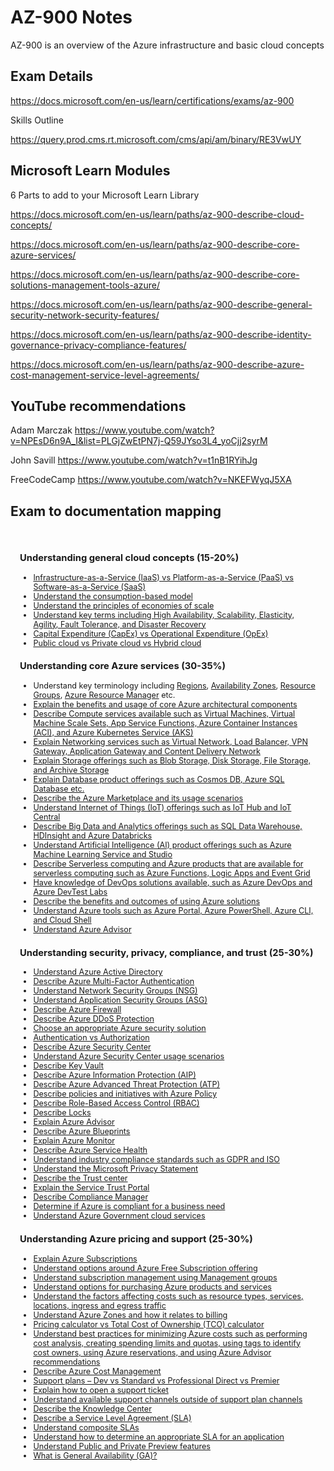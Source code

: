 # AZ-900 Notes

AZ-900 is an overview of the Azure infrastructure and basic cloud concepts 



## Exam Details

https://docs.microsoft.com/en-us/learn/certifications/exams/az-900

Skills Outline

https://query.prod.cms.rt.microsoft.com/cms/api/am/binary/RE3VwUY


## Microsoft Learn Modules

6 Parts to add to your Microsoft Learn Library  

https://docs.microsoft.com/en-us/learn/paths/az-900-describe-cloud-concepts/

https://docs.microsoft.com/en-us/learn/paths/az-900-describe-core-azure-services/

https://docs.microsoft.com/en-us/learn/paths/az-900-describe-core-solutions-management-tools-azure/

https://docs.microsoft.com/en-us/learn/paths/az-900-describe-general-security-network-security-features/

https://docs.microsoft.com/en-us/learn/paths/az-900-describe-identity-governance-privacy-compliance-features/

https://docs.microsoft.com/en-us/learn/paths/az-900-describe-azure-cost-management-service-level-agreements/

## YouTube recommendations 

Adam Marczak
https://www.youtube.com/watch?v=NPEsD6n9A_I&list=PLGjZwEtPN7j-Q59JYso3L4_yoCjj2syrM

John Savill
https://www.youtube.com/watch?v=t1nB1RYihJg

FreeCodeCamp
https://www.youtube.com/watch?v=NKEFWyqJ5XA

## Exam to documentation mapping

<div style="background-color: ; padding: 15px; border-radius: 5px; margin-bottom: 10px; font-size: 0.9em"><h3>Understanding general cloud concepts (15-20%)</h3><ul><li><a href="https://docs.microsoft.com/en-us/learn/modules/fundamental-azure-concepts/categories-of-cloud-services" target="_blank" rel="noopener">Infrastructure-as-a-Service (IaaS) vs Platform-as-a-Service (PaaS) vs Software-as-a-Service (SaaS)</a></li><li><a href="https://docs.microsoft.com/en-us/learn/modules/fundamental-azure-concepts/benefits-of-cloud-computing#cloud-computing-is-a-consumption-based-model" target="_blank" rel="noopener">Understand the consumption-based model</a></li><li><a href="https://download.microsoft.com/download/6/e/4/6e4cb3d1-5004-4024-8d90-6c66c83c17aa/the_economics_of_the_cloud_white_paper.pdf" target="_blank" rel="noopener">Understand the principles of economies of scale</a></li><li><a href="https://docs.microsoft.com/en-us/learn/modules/fundamental-azure-concepts/benefits-of-cloud-computing#cloud-computing-is-a-consumption-based-model" target="_blank" rel="noopener">Understand key terms including High Availability, Scalability, Elasticity, Agility, Fault Tolerance, and Disaster Recovery</a></li><li><a href="https://docs.microsoft.com/en-us/learn/modules/fundamental-azure-concepts/benefits-of-cloud-computing#capital-expenses-vs-operating-expenses" target="_blank" rel="noopener">Capital Expenditure (CapEx) vs Operational Expenditure (OpEx)</a></li><li><a href="https://docs.microsoft.com/en-us/learn/modules/fundamental-azure-concepts/types-of-cloud-computing#what-are-public-private-and-hybrid-clouds" target="_blank" rel="noopener">Public cloud vs Private cloud vs Hybrid cloud</a></li></ul><h3>Understanding core Azure services (30-35%)</h3><ul><li>Understand key terminology including <a href="https://docs.microsoft.com/en-us/learn/modules/azure-architecture-fundamentals/regions-availability-zones#azure-regions" target="_blank" rel="noopener">Regions</a>, <a href="https://docs.microsoft.com/en-us/learn/modules/azure-architecture-fundamentals/regions-availability-zones#azure-availability-zones" target="_blank" rel="noopener">Availability Zones</a>, <a href="https://docs.microsoft.com/en-us/learn/modules/azure-architecture-fundamentals/resources-resource-manager#azure-resource-groups" target="_blank" rel="noopener">Resource Groups</a>, <a href="https://docs.microsoft.com/en-us/learn/modules/azure-architecture-fundamentals/resources-resource-manager#azure-resource-manager" target="_blank" rel="noopener">Azure Resource Manager</a> etc.</li><li><a href="https://docs.microsoft.com/en-us/learn/modules/intro-to-azure-fundamentals/tour-of-azure-services" target="_blank" rel="noopener">Explain the benefits and usage of core Azure architectural components</a></li><li><a href="https://docs.microsoft.com/en-us/learn/modules/azure-compute-fundamentals/" target="_blank" rel="noopener">Describe Compute services available such as Virtual Machines, Virtual Machine Scale Sets, App Service Functions, Azure Container Instances (ACI), and Azure Kubernetes Service (AKS)</a></li><li><a href="https://docs.microsoft.com/en-us/learn/modules/azure-networking-fundamentals/" target="_blank" rel="noopener">Explain Networking services such as Virtual Network, Load Balancer, VPN Gateway, Application Gateway and Content Delivery Network</a></li><li><a href="https://docs.microsoft.com/en-us/learn/modules/azure-storage-fundamentals/" target="_blank" rel="noopener">Explain Storage offerings such as Blob Storage, Disk Storage, File Storage, and Archive Storage</a></li><li><a href="https://docs.microsoft.com/en-us/learn/modules/azure-database-fundamentals/" target="_blank" rel="noopener">Explain Database product offerings such as Cosmos DB, Azure SQL Database etc.</a></li><li><a href="https://docs.microsoft.com/en-ca/azure/marketplace/overview#azure-marketplace" target="_blank" rel="noopener">Describe the Azure Marketplace and its usage scenarios</a></li><li><a href="https://docs.microsoft.com/en-us/learn/modules/iot-fundamentals/" target="_blank" rel="noopener">Understand Internet of Things (IoT) offerings such as IoT Hub and IoT Central</a></li><li><a href="https://docs.microsoft.com/en-us/learn/modules/azure-database-fundamentals/azure-big-data-analytics" target="_blank" rel="noopener">Describe Big Data and Analytics offerings such as SQL Data Warehouse, HDInsight and Azure Databricks</a></li><li><a href="https://docs.microsoft.com/en-us/learn/modules/ai-machine-learning-fundamentals/" target="_blank" rel="noopener">Understand Artificial Intelligence (AI) product offerings such as Azure Machine Learning Service and Studio</a></li><li><a href="https://docs.microsoft.com/en-us/learn/modules/serverless-fundamentals/" target="_blank" rel="noopener">Describe Serverless computing and Azure products that are available for serverless computing such as Azure Functions, Logic Apps and Event Grid</a></li><li><a href="https://docs.microsoft.com/en-us/learn/modules/azure-devops-devtest-labs/" target="_blank" rel="noopener">Have knowledge of DevOps solutions available, such as Azure DevOps and Azure DevTest Labs</a></li><li><a href="https://azure.microsoft.com/en-ca/solutions/" target="_blank" rel="noopener">Describe the benefits and outcomes of using Azure solutions</a></li><li><a href="https://docs.microsoft.com/en-us/learn/modules/management-fundamentals/" target="_blank" rel="noopener">Understand Azure tools such as Azure Portal, Azure PowerShell, Azure CLI, and Cloud Shell</a></li><li><a href="https://docs.microsoft.com/en-us/learn/modules/monitoring-fundamentals/2-identify-product-options#azure-advisor" target="_blank" rel="noopener">Understand Azure Advisor</a></li></ul><h3>Understanding security, privacy, compliance, and trust (25-30%)</h3><ul><li><a href="https://docs.microsoft.com/en-us/learn/modules/secure-access-azure-identity-services/" target="_blank" rel="noopener">Understand Azure Active Directory</a></li><li><a href="https://docs.microsoft.com/en-us/learn/modules/secure-access-azure-identity-services/4-what-are-mfa-conditional-access" target="_blank" rel="noopener">Describe Azure Multi-Factor Authentication</a></li><li><a href="https://docs.microsoft.com/en-us/learn/modules/secure-network-connectivity-azure/5-filter-traffic-network-security-groups" target="_blank" rel="noopener">Understand Network Security Groups (NSG)</a></li><li><a href="https://docs.microsoft.com/en-us/azure/virtual-network/application-security-groups" target="_blank" rel="noopener">Understand Application Security Groups (ASG)</a></li><li><a href="https://docs.microsoft.com/en-us/learn/modules/secure-network-connectivity-azure/3-protect-network-azure-firewall" target="_blank" rel="noopener">Describe Azure Firewall</a></li><li><a href="https://docs.microsoft.com/en-us/learn/modules/secure-network-connectivity-azure/4-protect-attacks-azure-ddos-protection" target="_blank" rel="noopener">Describe Azure DDoS Protection</a></li><li><a href="https://docs.microsoft.com/en-us/azure/security/fundamentals/services-technologies" target="_blank" rel="noopener">Choose an appropriate Azure security solution</a></li><li><a href="https://docs.microsoft.com/en-us/learn/modules/secure-access-azure-identity-services/2-compare-authentication-authorization" target="_blank" rel="noopener">Authentication vs Authorization</a></li><li><a href="https://docs.microsoft.com/en-us/learn/modules/protect-against-security-threats-azure/2-protect-threats-security-center" target="_blank" rel="noopener">Describe Azure Security Center</a></li><li><a href="https://docs.microsoft.com/en-us/azure/security-center/security-center-introduction" target="_blank" rel="noopener">Understand Azure Security Center usage scenarios</a></li><li><a href="https://docs.microsoft.com/en-us/learn/modules/protect-against-security-threats-azure/4-manage-secrets-key-vault" target="_blank" rel="noopener">Describe Key Vault</a></li><li><a href="https://docs.microsoft.com/en-us/azure/information-protection/what-is-information-protection" target="_blank" rel="noopener">Describe Azure Information Protection (AIP)</a></li><li><a href="https://docs.microsoft.com/en-us/defender-for-identity/what-is" target="_blank" rel="noopener">Describe Azure Advanced Threat Protection (ATP)</a></li><li><a href="https://docs.microsoft.com/en-us/learn/modules/build-cloud-governance-strategy-azure/8-control-audit-resources-azure-policy" target="_blank" rel="noopener">Describe policies and initiatives with Azure Policy</a></li><li><a href="https://docs.microsoft.com/en-us/learn/modules/build-cloud-governance-strategy-azure/4-control-access-azure-rbac" target="_blank" rel="noopener">Describe Role-Based Access Control (RBAC)</a></li><li><a href="https://docs.microsoft.com/en-us/learn/modules/build-cloud-governance-strategy-azure/5-prevent-changes-resource-locks" target="_blank" rel="noopener">Describe Locks</a></li><li><a href="https://docs.microsoft.com/en-us/learn/modules/monitoring-fundamentals/2-identify-product-options#azure-advisor" target="_blank" rel="noopener">Explain Azure Advisor</a></li><li><a href="https://docs.microsoft.com/en-us/learn/modules/build-cloud-governance-strategy-azure/10-govern-subscriptions-azure-blueprints" target="_blank" rel="noopener">Describe Azure Blueprints</a></li><li><a href="https://docs.microsoft.com/en-us/learn/modules/monitoring-fundamentals/2-identify-product-options#azure-monitor" target="_blank" rel="noopener">Explain Azure Monitor</a></li><li><a href="https://docs.microsoft.com/en-us/learn/modules/monitoring-fundamentals/2-identify-product-options#azure-service-health" target="_blank" rel="noopener">Describe Azure Service Health</a></li><li><a href="https://docs.microsoft.com/en-us/learn/modules/examine-privacy-compliance-data-protection-standards/2-explore-compliance-terms-requirements#which-compliance-categories-are-available-on-azure" target="_blank" rel="noopener">Understand industry compliance standards such as GDPR and ISO</a></li><li><a href="https://docs.microsoft.com/en-us/learn/modules/examine-privacy-compliance-data-protection-standards/3-access-microsoft-privacy-statement" target="_blank" rel="noopener">Understand the Microsoft Privacy Statement</a></li><li><a href="https://docs.microsoft.com/en-us/learn/modules/examine-privacy-compliance-data-protection-standards/4-explore-trust-center" target="_blank" rel="noopener">Describe the Trust center</a></li><li><a href="https://docs.microsoft.com/en-us/office365/securitycompliance/get-started-with-service-trust-portal" target="_blank" rel="noopener">Explain the Service Trust Portal</a></li><li><a href="https://docs.microsoft.com/en-us/microsoft-365/compliance/compliance-manager-quickstart?view=o365-worldwide" target="_blank" rel="noopener">Describe Compliance Manager</a></li><li><a href="https://docs.microsoft.com/en-us/azure/compliance" target="_blank" rel="noopener">Determine if Azure is compliant for a business need</a></li><li><a href="https://docs.microsoft.com/en-us/learn/modules/examine-privacy-compliance-data-protection-standards/6-what-is-azure-government" target="_blank" rel="noopener">Understand Azure Government cloud services</a></li></ul><h3>Understanding Azure pricing and support (25-30%)</h3><ul><li><a href="https://docs.microsoft.com/en-us/learn/modules/azure-architecture-fundamentals/management-groups-subscriptions#azure-subscriptions" target="_blank" rel="noopener">Explain Azure Subscriptions</a></li><li><a href="https://docs.microsoft.com/en-us/learn/modules/intro-to-azure-fundamentals/get-started-with-azure-accounts#what-is-the-azure-free-account" target="_blank" rel="noopener">Understand options around Azure Free Subscription offering</a></li><li><a href="https://docs.microsoft.com/en-us/learn/modules/azure-architecture-fundamentals/management-groups-subscriptions#azure-management-groups" target="_blank" rel="noopener">Understand subscription management using Management groups</a></li><li><a href="https://docs.microsoft.com/en-us/learn/modules/plan-manage-azure-costs/4-purchase-azure-services" target="_blank" rel="noopener">Understand options for purchasing Azure products and services</a></li><li><a href="https://docs.microsoft.com/en-us/learn/modules/plan-manage-azure-costs/4-purchase-azure-services#what-factors-affect-cost" target="_blank" rel="noopener">Understand the factors affecting costs such as resource types, services, locations, ingress and egress traffic</a></li><li><a href="https://docs.microsoft.com/en-us/learn/modules/plan-manage-azure-costs/4-purchase-azure-services#what-factors-affect-cost#zones-for-billing-of-network-traffic" target="_blank" rel="noopener">Understand Azure Zones and how it relates to billing</a></li><li><a href="https://docs.microsoft.com/en-us/learn/modules/plan-manage-azure-costs/" target="_blank" rel="noopener">Pricing calculator vs Total Cost of Ownership (TCO) calculator</a></li><li><a href="https://docs.microsoft.com/en-us/learn/modules/plan-manage-azure-costs/6-manage-minimize-total-cost" target="_blank" rel="noopener">Understand best practices for minimizing Azure costs such as performing cost analysis, creating spending limits and quotas, using tags to identify cost owners, using Azure reservations, and using Azure Advisor recommendations</a></li><li><a href="https://docs.microsoft.com/en-us/learn/modules/plan-manage-azure-costs/6-manage-minimize-total-cost#use-azure-cost-management--billing-to-control-spending" target="_blank" rel="noopener">Describe Azure Cost Management</a></li><li><a href="https://azure.microsoft.com/en-au/support/plans/" target="_blank" rel="noopener">Support plans – Dev vs Standard vs Professional Direct vs Premier</a></li><li><a href="https://docs.microsoft.com/en-us/azure/azure-portal/supportability/how-to-create-azure-support-request" target="_blank" rel="noopener">Explain how to open a support ticket</a></li><li><a href="https://docs.microsoft.com/en-us/learn/modules/plan-manage-azure-costs/4-purchase-azure-services#how-do-i-purchase-azure-services" target="_blank" rel="noopener">Understand available support channels outside of support plan channels</a></li><li><a href="https://azure.microsoft.com/en-ca/resources/knowledge-center/" target="_blank" rel="noopener">Describe the Knowledge Center</a></li><li><a href="https://docs.microsoft.com/en-us/learn/modules/choose-azure-services-sla-lifecycle/2-what-are-service-level-agreements" target="_blank" rel="noopener">Describe a Service Level Agreement (SLA)</a></li><li><a href="https://docs.microsoft.com/en-us/learn/modules/choose-azure-services-sla-lifecycle/4-design-application-meet-sla#combine-slas-to-compute-the-composite-sla" target="_blank" rel="noopener">Understand composite SLAs</a></li><li><a href="https://docs.microsoft.com/en-us/learn/modules/choose-azure-services-sla-lifecycle/3-define-application-sla" target="_blank" rel="noopener">Understand how to determine an appropriate SLA for an application</a></li><li><a href="https://docs.microsoft.com/en-us/learn/modules/choose-azure-services-sla-lifecycle/5-access-preview-services" target="_blank" rel="noopener">Understand Public and Private Preview features</a></li><li><a href="https://docs.microsoft.com/en-us/learn/modules/choose-azure-services-sla-lifecycle/5-access-preview-services#what-is-the-service-lifecycle" target="_blank" rel="noopener">What is General Availability (GA)?</a></li></ul></div>